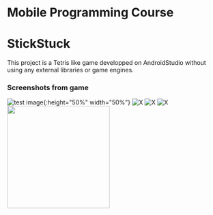 # Mobile Programming Course
# StickStuck
This project is a Tetris like game developped on AndroidStudio without using any external libraries or game engines.

### Screenshots from game


![test image](https://github.com/ebocugoz/Mobile-Programming-Course/blob/master/Screenshots/Screenshot_2016-05-08-15-24-32.png){:height="50%" width="50%"}
![X](https://github.com/ebocugoz/Mobile-Programming-Course/blob/master/Screenshots/Screenshot_2016-05-08-15-25-02.png&s=200)
![X](https://github.com/ebocugoz/Mobile-Programming-Course/blob/master/Screenshots/Screenshot_2016-05-08-15-26-19.png)
![X](https://github.com/ebocugoz/Mobile-Programming-Course/blob/master/Screenshots/Screenshot_2016-05-08-15-45-20.png)
<img src="https://github.com/ebocugoz/Mobile-Programming-Course/blob/master/Screenshots/Screenshot_2016-05-08-15-24-32.png" width="240">
